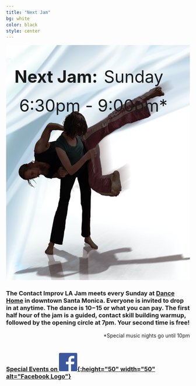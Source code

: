 ```yaml
---
title: "Next Jam"
bg: white
color: black
style: center
---
```




<div style="display: inline-block; position: relative;">
<img src="/img/BluCI.jpg" width="963" height="642" alt="Contact Improv Dancers" />
<div style="position: absolute; background-color: rgba(255, 255, 255, 0.0); top: 6vw;">
<span style="padding-left: 0.5em; margin-botom: 0px; font-size: 100%; font-size: 4.8vw; font-weight: bold;">Next Jam:</span>
<span style="padding-right: 0.5em; padding-top: 0px; font-size: 150%; font-size: 4.8vw">&nbsp;Sunday</span>
<span id="next_month" style="font-size: 100%; font-size: 4.8vw"></span>
<span id="next_day" style="font-size: 150%; font-size: 4.8vw"></span>
<div style="padding: 0.5em; padding-right: 1em; font-size: 100%; font-size: 4.8vw">&nbsp;6:30pm - 9:00pm*</div>
</div>
</div>






<br />

<!-- Announcements updates go below here.  Formatting Guide https://www.markdownguide.org/cheat-sheet/ -->




### The Contact Improv LA Jam meets every Sunday at [Dance Home](#20000103venue) in downtown Santa Monica.  Everyone is invited to drop in at anytime.  The dance is $10-$15 or what you can pay.  The first half hour of the jam is a guided, contact skill building warmup, followed by the opening circle at 7pm.  Your second time is free!  ###

<div style="float: right;">
*Special music nights go until 10pm
</div>

<br />
<br />

### [Special Events on ![Facebook](/img/FB-f-Logo__blue_50.jpg){:height="50" width="50" alt="Facebook Logo"}](https://www.facebook.com/groups/ContactImprovLA/events) ###
